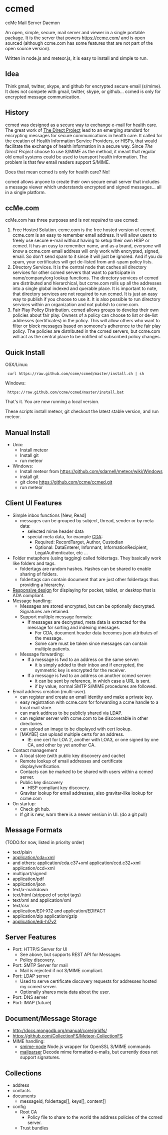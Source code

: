 ccmed
=====

ccMe Mail Server Daemon

An open, simple, secure, mail server and viewer in a single portable package.  It is the server that powers https://ccme.com/ and is open sourced (although ccme.com has some features that are not part of the open source version).

Written in node.js and meteor.js, it is easy to install and simple to run.

Idea
-----
Think gmail, twitter, skype, and github for encrypted secure email (s/mime).  It does not compete with gmail, twitter, skype, or github...  ccmed is only for encrypted message communication.

History
-------
ccmed was designed as a secure way to exchange e-mail for health care.  The great work of [The Direct Project](http://wiki.directproject.org/) lead to an emerging standard for encrypting messages for secure communications in health care.  It called for the creation of Health Information Service Providers, or HISPs, that would facilitate the exchange of health information in a secure way.  Since *The Direct Project* choose to use S/MIME as the method, it meant that regular old email systems could be used to transport health information.  The problem is that few email readers support S/MIME.

Does that mean ccmed is only for health care?  No!  

ccmed allows anyone to create their own secure email server that includes a message viewer which understands encrypted and signed messages... all in a single platform.  

ccMe.com
--------
ccMe.com has three purposes and is *not required* to use ccmed:

1. Free Hosted Solution. ccme.com is the free hosted version of ccmed.  ccme.com is an easy to remember email address.  It will allow users to freely use secure e-mail without having to setup their own HISP or ccmed.  It has an easy to remember name, and as a brand, everyone will know a ccme.com email address will only work with encrypted, signed, email.  So don't send spam to it since it will just be ignored.  And if you do spam, your certificates will get de-listed from anti-spam policy lists. 
2. Directory Services. It is the central node that caches all directory services for other ccmed servers that want to participate in name/company/org lookup functions.  The directory services of ccmed are distributed and hierarchical, but ccme.com rolls up all the addresses into a single global indexed and querable place.  It is important to note, that directory services are not required to run ccmed.  It is just an easy way to publish if you choose to use it.  It is also possible to run directory services within an organization and not publish to ccme.com.
3. Fair Play Policy Distribution.  ccmed allows groups to develop their own policies about fair play.  Owners of a policy can choose to list or de-list addresses (certificates) in the policy.  This will allow others who want to filter or block messages based on someone's adherence to the fair play policy.  The policies are distributed in the ccmed servers, but ccme.com will act as the central place to be notified of subscribed policy changes.

Quick Install
-------------
OSX/Linux:

     curl https://raw.github.com/ccme/ccmed/master/install.sh | sh

Windows:

     https://raw.github.com/ccme/ccmed/master/install.bat

That's it.  You are now running a local version.

These scripts install meteor, git checkout the latest stable version, and run meteor.

Manual Install
--------------
* Unix:
  * Install meteor 
  * Install git
  * run meteor
* Windows:
  * Install meteor from https://github.com/sdarnell/meteor/wiki/Windows
  * install git
  * git clone https://github.com/ccme/ccmed.git
  * run meteor

Client UI Features
-------------------
* Simple inbox functions [New, Read]
  * messages can be grouped by subject, thread, sender or by meta data:
    * selected mime header data
    * special meta data, for example [CDA](http://www.hl7.org/implement/standards/product_brief.cfm?product_id=258):  
      * Required: RecordTarget, Author, Custodian
      * Optional: DataEnterer, Informant, InformationRecipient, LegalAuthenticator, etc ...
* Folder metaphore (using tagging) called foldertags.  They basically work like folders and tags.
  * foldertags are random hashes.  Hashes can be shared to enable sharing of folders.
  * foldertags can contain document that are just other foldertags thus providing a hierarchy.
* [Responsive design](http://en.wikipedia.org/wiki/Responsive_web_design) for displaying for pocket, tablet, or desktop that is ADA compliant.
* Message handling:
  * Messages are stored encrypted, but can be optionally decrypted.  Signatures are retained.  
  * Support multiple message formats:
    * If messages are decrypted, meta data is extracted for the message for sorting and indexing messages.
      * For CDA, document header data becomes json attributes of the message.
      * Some care must be taken since messages can contain multiple patients.
  * Message forwarding:
    * If a message is fwd to an address on the same server:
      * it is simply added to their inbox and if encrypted, the symmetric key is encrypted for the receiver.
    * If a message is fwd to an address on another ccmed server:
      * it can be sent by reference, in which case a URL is sent.
      * if by value, normal SMTP S/MIME procedures are followed.
* Email address creation (multi-user).
  * can register and create an email identity and make a private key.
  * easy registration with ccme.com for forwarding a ccme handle to a local mail store.
  * can mark address to be publicly shared via LDAP.
  * can register server with ccme.com to be discoverable in other directories.
  * can upload an image to be displayed with cert lookup.
  * [MAYBE] can upload multiple certs for an address.  
    * IE: one cert for LOA 2, another with LOA3, or one signed by one CA, and other by yet another CA. 
* Contact management 
  * A local store (with public key discovery and cache)
  * Remote lookup of email addresses and certificate display/verification.
  * Contacts can be marked to be shared with users within a ccmed server.
  * Public key discovery
    * HISP compliant key discovery.
  * Gravitar lookup for email addresses, also gravitar-like lookup for ccme.com 
* On startup:
  * Check git hub.  
  * If git is new, warn there is a newer version in UI.  (do a git pull)

Message Formats
---------------
(TODO:for now, listed in priority order)
* text/plain
* [application/cda+xml](http://wiki.directproject.org/share/view/23044739?replyId=23097977)  
 * and others: application/cda.c37+xml  application/ccd.c32+xml application/ccd+xml
* multipart/signed
* application/pdf
* application/json
* text/x-markdown
* text/html (stripped of script tags)
* text/xml  and  application/xml
* text/csv
* application/EDI-X12 and application/EDIFACT
* application/zip  application/gzip
* [application/edi-hl7v2](http://wiki.hl7.org/index.php?title=Media-types_for_various_message_formats)


Server Features
---------------
* Port: HTTP/S Server for UI
  * See above, but supports REST API for Messages
  * Policy discovery.
* Port: SMTP Server for mail
  * Mail is rejected if not S/MIME compliant.
* Port: LDAP server
  * Used to serve certificate discovery requests for addresses hosted my ccmed server.
  * Optionally shares meta data about the user.
* Port: DNS server
* Port: IMAP  (future)

Document/Message Storage
------------------------
* http://docs.mongodb.org/manual/core/gridfs/
* https://github.com/CollectionFS/Meteor-CollectionFS
* MIME handling:
  * [smime-node](https://github.com/kachok/smime-node/blob/master/lib/smime-node.js) Node.js wrapper for OpenSSL S/MIME commands
  * [mailparser](https://github.com/andris9/mailparser) Decode mime formatted e-mails, but currently does not support signatures.

Collections
-----------
* address
* contacts
* documents
  * messageid, foldertags[], keys[], content[]
* config
  * Root CA
    * Policy file to share to the world the address policies of the ccmed server.
  * Trust bundles

